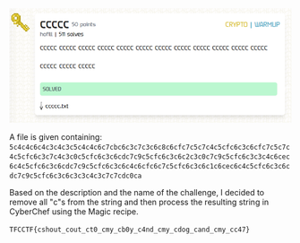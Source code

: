 <img src=".images/ccccc.png">

A file is given containing:
`5c4c4c6c4c3c4c3c5c4c4c6c7cbc6c3c7c3c6c8c6cfc7c5c7c4c5cfc6c3c6cfc7c5c7c4c5cfc6c3c7c4c3c0c5cfc6c3c6cdc7c9c5cfc6c3c6c2c3c0c7c9c5cfc6c3c3c4c6cec6c4c5cfc6c3c6cdc7c9c5cfc6c3c6c4c6cfc6c7c5cfc6c3c6c1c6cec6c4c5cfc6c3c6cdc7c9c5cfc6c3c6c3c3c4c3c7c7cdc0ca`

Based on the description and the name of the challenge, I decided to remove all "c"s from the string and then process the resulting string in CyberChef using the Magic recipe.

`TFCCTF{cshout_cout_ct0_cmy_cb0y_c4nd_cmy_cdog_cand_cmy_cc47}`
